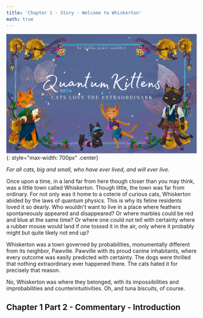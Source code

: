 ```yaml
---
title: 'Chapter 1 - Story - Welcome to Whiskerton'
math: true
---
```


![](/assets/imgs/cover_beta.png){: style="max-width: 700px" .center}


*For all cats, big and small, who have ever lived, and will ever live.*

Once upon a time, in a land far from here though closer than you may think, was a little town called Whiskerton. Though little, the town was far from ordinary. For not only was it home to a coterie of curious cats, Whiskerton abided by the laws of quantum physics. This is why its feline residents loved it so dearly. Who wouldn't want to live in a place where feathers spontaneously appeared and disappeared? Or where marbles could be red and blue at the same time? Or where one could not tell with certainty where a rubber mouse would land if one tossed it in the air, only where it probably might but quite likely not end up?

Whiskerton was a town governed by probabilities, monumentally different from its neighbor, Pawville. Pawville with its proud canine inhabitants, where every outcome was easily predicted with certainty. The dogs were thrilled that nothing extraordinary ever happened there. The cats hated it for precisely that reason.

No, Whiskerton was where they belonged, with its impossibilities and improbabilities and counterintuitivities. Oh, and tuna biscuits, of course.



## Chapter 1 Part 2 - Commentary - Introduction
